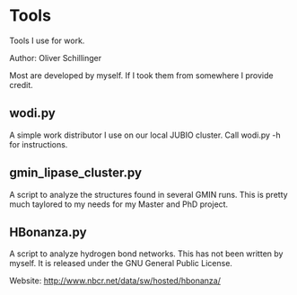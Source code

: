 Tools
=====

Tools I use for work.

Author: Oliver Schillinger

Most are developed by myself. If I took them from somewhere I provide credit.

## wodi.py

A simple work distributor I use on our local JUBIO cluster.
Call wodi.py -h for instructions.


## gmin_lipase_cluster.py

A script to analyze the structures found in several GMIN runs.
This is pretty much taylored to my needs for my Master and PhD project.

## HBonanza.py

A script to analyze hydrogen bond networks.
This has not been written by myself.
It is released under the GNU General Public License.

Website:
http://www.nbcr.net/data/sw/hosted/hbonanza/
